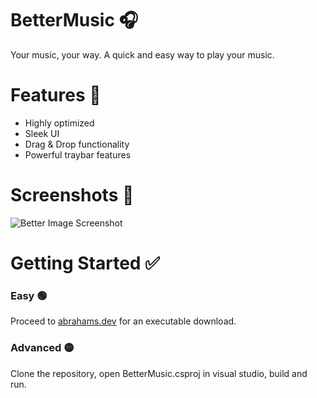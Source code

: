 # BetterMusic 🎧

Your music, your way. A quick and easy way to play your music.

# Features 📃
* Highly optimized
* Sleek UI
* Drag & Drop functionality
* Powerful traybar features

# Screenshots 📸
![Better Image Screenshot](https://abrahams.dev/images/gallery/betterMusic.png)

# Getting Started ✅

### Easy 🟢
Proceed to [abrahams.dev](https://abrahams.dev) for an executable download.

### Advanced 🟡
Clone the repository, open BetterMusic.csproj in visual studio, build and run.
